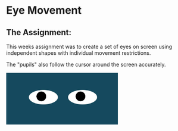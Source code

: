 <h1>Eye Movement</h1>

<h2>The Assignment:</h2>

This weeks assignment was to create a set of eyes on screen using independent shapes with individual movement restrictions. 

The "pupils" also follow the cursor around the screen accurately.


<img src="eyes.jpg" width = '300'/>
